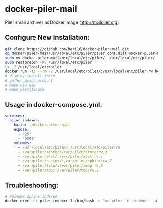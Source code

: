 # docker-piler-mail
Piler email archiver as Docker image (http://mailpiler.org)

## Configure New Installation:
```bash
git clone https://github.com/heri16/docker-piler-mail.git
cp docker-piler-mail/usr/local/etc/piler/piler.conf.dist docker-piler-mail/usr/local/etc/piler/piler.conf
sudo mv docker-piler-mail/usr/local/etc/piler/. /usr/local/etc/piler/
sudo restorecon -Rv /usr/local/etc/piler
ls -Z /usr/local/etc/piler
docker run -ti --rm -v /usr/local/etc/piler/:/usr/local/etc/piler:rw heri16/piler-mail
# display_install_intro
# gather_mysql_account
# make_new_key
# make_certificate
```

## Usage in docker-compose.yml:
```yaml
services:
  piler_indexer:
    build: ./docker-piler-mail
    expose:
      - "25"
      - "9306"
    volumes:
      - /usr/local/etc/piler/:/usr/local/etc/piler:ro
      - /var/piler/store/:/var/piler/store:rw,z
      - /var/piler/stat/:/var/piler/stat:rw,z
      - /var/piler/sphinx/:/var/piler/sphinx:rw,Z
      - /var/piler/imap/:/var/piler/imap:rw,Z
      - /var/piler/tmp/:/var/piler/tmp:rw,Z
```

## Troubleshooting:
```bash
# Reindex sphinx indexes
docker exec -ti piler_indexer_1 /bin/bash -c "su piler -c 'indexer --all --config /usr/local/etc/piler/sphinx.conf'"
```
